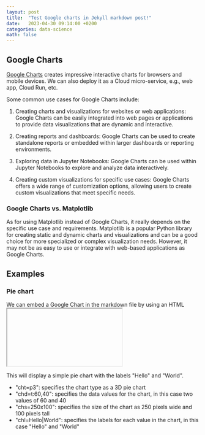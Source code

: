 ```yaml
---
layout: post
title:  "Test Google charts in Jekyll markdown post!"
date:   2023-04-30 09:14:00 +0200
categories: data-science
math: false 
---
```


## Google Charts
[Google Charts](https://developers.google.com/chart) creates impressive interactive charts for browsers and mobile devices. We can also deploy it as a Cloud micro-service, e.g., web app, Cloud Run, etc.

Some common use cases for Google Charts include:

1. Creating charts and visualizations for websites or web applications: Google Charts can be easily integrated into web pages or applications to provide data visualizations that are dynamic and interactive.

1. Creating reports and dashboards: Google Charts can be used to create standalone reports or embedded within larger dashboards or reporting environments.

1. Exploring data in Jupyter Notebooks: Google Charts can be used within Jupyter Notebooks to explore and analyze data interactively.

1. Creating custom visualizations for specific use cases: Google Charts offers a wide range of customization options, allowing users to create custom visualizations that meet specific needs.

### Google Charts vs. Matplotlib
As for using Matplotlib instead of Google Charts, it really depends on the specific use case and requirements. Matplotlib is a popular Python library for creating static and dynamic charts and visualizations and can be a good choice for more specialized or complex visualization needs. However, it may not be as easy to use or integrate with web-based applications as Google Charts.

## Examples
### Pie chart
We can embed a Google Chart in the markdown file by using an HTML <iframe> tag:

<iframe width="600" height="400" src="https://chart.googleapis.com/chart?cht=p3&chd=t:60,40&chs=250x100&chl=Hello|World"></iframe>

This will display a simple pie chart with the labels "Hello" and "World".
* "cht=p3": specifies the chart type as a 3D pie chart
* "chd=t:60,40": specifies the data values for the chart, in this case two values of 60 and 40
* "chs=250x100": specifies the size of the chart as 250 pixels wide and 100 pixels tall
* "chl=Hello|World": specifies the labels for each value in the chart, in this case "Hello" and "World"
